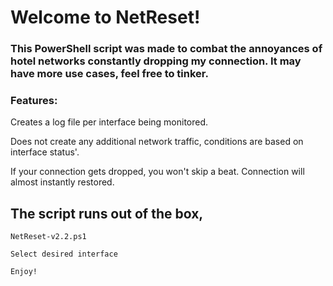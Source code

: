 # Welcome to NetReset!

### This PowerShell script was made to combat the annoyances of hotel networks constantly dropping my connection.  It may have more use cases, feel free to tinker.

### Features:
Creates a log file per interface being monitored.

Does not create any additional network traffic, conditions are based on interface status'.

If your connection gets dropped, you won't skip a beat. Connection will almost instantly restored.

## The script runs out of the box, 

`NetReset-v2.2.ps1`

`Select desired interface`

`Enjoy!`

